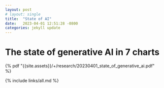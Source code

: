 ```yaml
---
layout: post
# layout: single
title:  "State of AI"
date:   2023-04-01 12:51:28 -0800
categories: jekyll update
---
```


# The state of generative AI in 7 charts

 {% pdf "{{site.assets}}/+/research/20230401_state_of_generative_ai.pdf" %}


{% include links/all.md %}
